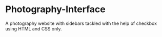 # Photography-Interface
A photography website with sidebars tackled with the help of checkbox using HTML and CSS only.

